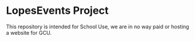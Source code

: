 # LopesEvents Project

This repository is intended for School Use, we are in no way paid or hosting a website for GCU. 